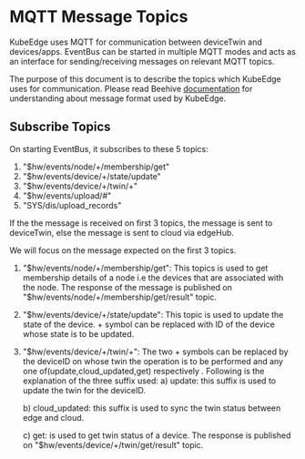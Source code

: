 # MQTT Message Topics
KubeEdge uses MQTT for communication between deviceTwin and devices/apps.
EventBus can be started in multiple MQTT modes and acts as an interface for sending/receiving messages on relevant MQTT topics.

The purpose of this document is to describe the topics which KubeEdge uses for communication.
Please read Beehive [documentation](https://github.com/kubeedge/kubeedge/blob/master/docs/modules/beehive.md) for understanding about message format used by KubeEdge. 

## Subscribe Topics
On starting EventBus, it subscribes to these 5 topics:
1) "$hw/events/node/+/membership/get"
2) "$hw/events/device/+/state/update"
3) "$hw/events/device/+/twin/+"
4) "$hw/events/upload/#"
5) "SYS/dis/upload_records"

If the the message is received on first 3 topics, the message is sent to deviceTwin, else the message is sent to cloud via edgeHub.

We will focus on the message expected on the first 3 topics.

1) "$hw/events/node/+/membership/get": 
This topics is used to get membership details of a node i.e the devices that are associated with the node.
The response of the message is published on "$hw/events/node/+/membership/get/result" topic.

2) "$hw/events/device/+/state/update": 
This topic is used to update the state of the device. + symbol can be replaced with ID of the device whose state is to be updated.

3) "$hw/events/device/+/twin/+": 
The two + symbols can be replaced by the deviceID on whose twin the operation is to be performed and any one of(update,cloud_updated,get) respectively .
Following is the explanation of the three suffix used: 
    a) update: this suffix is used to update the twin for the deviceID.
    
    b) cloud_updated: this suffix is used to sync the twin status between edge and cloud.
    
    c) get: is used to get twin status of a device. The response is published on "$hw/events/device/+/twin/get/result" topic.
